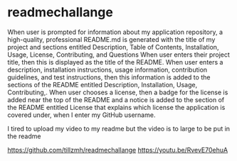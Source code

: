 # readmechallange

When user is prompted for information about my application repository, a high-quality, professional README.md is generated with the title of my project and sections entitled Description, Table of Contents, Installation, Usage, License, Contributing, and Questions When user enters their project title, then this is displayed as the title of the README. When user enters a description, installation instructions, usage information, contribution guidelines, and test instructions, then this information is added to the sections of the README entitled Description, Installation, Usage, Contributing,. When user chooses a license, then a badge for the license is added near the top of the README and a notice is added to the section of the README entitled License that explains which license the application is covered under, when I enter my GitHub username. 

I tired to upload my video to my readme but the video is to large to be put in the readme 

https://github.com/tillzmh/readmechallange
https://youtu.be/RvevE70ehuA
